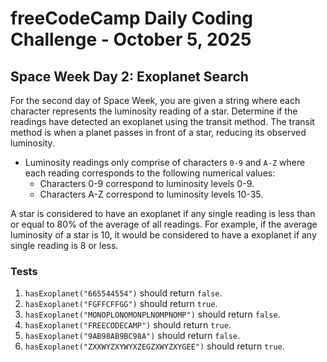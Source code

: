 # freeCodeCamp Daily Coding Challenge - October 5, 2025

## Space Week Day 2: Exoplanet Search

For the second day of Space Week, you are given a string where each character represents the luminosity reading of a star. Determine if the readings have detected an exoplanet using the transit method. The transit method is when a planet passes in front of a star, reducing its observed luminosity.

* Luminosity readings only comprise of characters `0-9` and `A-Z` where each reading corresponds to the following numerical values:
	* Characters 0-9 correspond to luminosity levels 0-9.
	* Characters A-Z correspond to luminosity levels 10-35.

A star is considered to have an exoplanet if any single reading is less than or equal to 80% of the average of all readings. For example, if the average luminosity of a star is 10, it would be considered to have a exoplanet if any single reading is 8 or less.

### Tests

1. `hasExoplanet("665544554")` should return `false`.
2. `hasExoplanet("FGFFCFFGG")` should return `true`.
3. `hasExoplanet("MONOPLONOMONPLNOMPNOMP")` should return `false`.
4. `hasExoplanet("FREECODECAMP")` should return `true`.
5. `hasExoplanet("9AB98AB9BC98A")` should return `false`.
6. `hasExoplanet("ZXXWYZXYWYXZEGZXWYZXYGEE")` should return `true`.